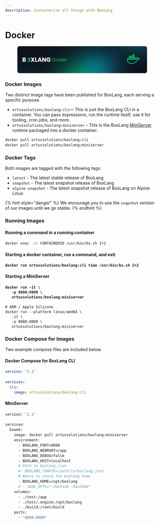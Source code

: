 ```yaml
---
description: Containerize all things with BoxLang
---
```


# Docker

<figure><img src="../../.gitbook/assets/docker.png" alt=""><figcaption></figcaption></figure>

### Docker Images

Two distinct image tags have been published for BoxLang, each serving a specific purpose.

* `ortussolutions/boxlang:cli`— This is just the BoxLang CLI in a container. You can pass expressions, run the runtime itself, use it for tooling, cron jobs, and more.
* `ortussolutions/boxlang:miniserver` - This is the BoxLang [MiniServer](miniserver.md) runtime packaged into a docker container.

```bash
docker pull ortussolutions/boxlang:cli
docker pull ortussolutions/boxlang:miniserver
```

### Docker Tags <a href="#docker-compose-for-images-8" id="docker-compose-for-images-8"></a>

Both images are tagged with the following tags:

* `latest` - The latest stable release of BoxLang
* `snapshot` - The latest snapshot release of BoxLang
* `alpine-snapshot` - The latest snapshot release of BoxLang on Alpine Linux

{% hint style="danger" %}
We encourage you to use the `snapshot` version of our images until we go stable.
{% endhint %}

### **Running Images**

#### **Running a command in a running container**

```bash
docker exec -it CONTAINERID /usr/bin/bx.sh 2+2
```

#### **Starting a docker container, run a command, and exit**

<pre class="language-bash"><code class="lang-bash"><strong>docker run ortussolutions/boxlang:cli time /usr/bin/bx.sh 2+2
</strong></code></pre>

#### Starting a MiniServer <a href="#docker-compose-for-images-8" id="docker-compose-for-images-8"></a>

<pre class="language-bash"><code class="lang-bash"><strong>docker run -it \
</strong><strong>   -p 8080:8080 \
</strong><strong>   ortussolutions/boxlang:miniserver
</strong>
# ARM / Apple Silicone
docker run --platform linux/amd64 \
   -it \
   -p 8080:8080 \
   ortussolutions/boxlang:miniserver
</code></pre>

### Docker Compose for Images <a href="#docker-compose-for-images-8" id="docker-compose-for-images-8"></a>

Two example compose files are included below.

#### Docker Compose for BoxLang CLI <a href="#docker-compose-for-bx-cli-9" id="docker-compose-for-bx-cli-9"></a>

```yaml
version: "2.1"

services:
  cli:
    image: ortussolutions/boxlang:cli
```

#### MiniServer <a href="#docker-compose-for-bx-web-server-12" id="docker-compose-for-bx-web-server-12"></a>

```bash
version: "2.1"

services:
  bxweb:
    image: docker pull ortussolutions/boxlang:miniserver
    environment:
      - BOXLANG_PORT=8080
      - BOXLANG_WEBROOT=/app
      - BOXLANG_DEBUG=false
      - BOXLANG_HOST=localhost
      # Path to boxlang.json
      #- BOXLANG_CONFIG=/path/to/boxlang.json
      # Where to store the boxlang home
      - BOXLANG_HOME=/opt/boxlang
      # - JAVA_OPTS="-Xmx512m -Xms256m"
    volumes:
      - ./test:/app
      - ./test/.engine:/opt/boxlang
      - ./build:/root/build
    ports:
      - "8888:8080"


```
